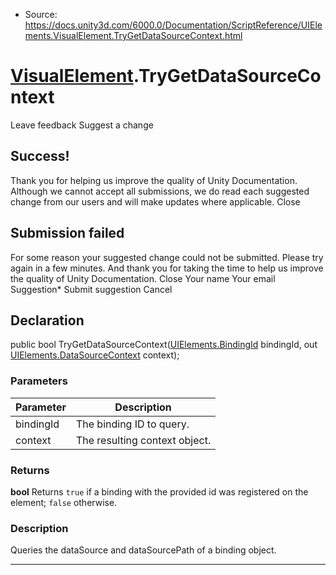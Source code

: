 * Source: https://docs.unity3d.com/6000.0/Documentation/ScriptReference/UIElements.VisualElement.TryGetDataSourceContext.html

#  [VisualElement](https://docs.unity3d.com/6000.0/Documentation/ScriptReference/UIElements.VisualElement.html).TryGetDataSourceContext
Leave feedback
Suggest a change
## Success!
Thank you for helping us improve the quality of Unity Documentation. Although we cannot accept all submissions, we do read each suggested change from our users and will make updates where applicable.
Close
## Submission failed
For some reason your suggested change could not be submitted. Please <a>try again</a> in a few minutes. And thank you for taking the time to help us improve the quality of Unity Documentation.
Close
Your name Your email Suggestion* Submit suggestion
Cancel
## Declaration
public bool TryGetDataSourceContext([UIElements.BindingId](https://docs.unity3d.com/6000.0/Documentation/ScriptReference/UIElements.BindingId.html) bindingId, out [UIElements.DataSourceContext](https://docs.unity3d.com/6000.0/Documentation/ScriptReference/UIElements.DataSourceContext.html) context); 
### Parameters
Parameter | Description  
---|---  
bindingId | The binding ID to query.  
context | The resulting context object.  
### Returns
**bool** Returns `true` if a binding with the provided id was registered on the element; `false` otherwise. 
### Description
Queries the dataSource and dataSourcePath of a binding object. 
* * *
